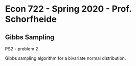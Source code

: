 # Econ 722 - Spring 2020 - Prof. Schorfheide
##  Gibbs Sampling

PS2 - problem 2

Gibbs sampling algorithm for a bivariate normal distribution.
 
